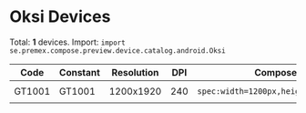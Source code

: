 # Oksi Devices

Total: **1** devices. Import: `import se.premex.compose.preview.device.catalog.android.Oksi`

| Code | Constant | Resolution | DPI | Compose Spec | Preview Usage |
|------|----------|------------|-----|-------------|---------------|
| GT1001 | GT1001 | 1200x1920 | 240 | `spec:width=1200px,height=1920px,dpi=240` | `@Preview(device = Oksi.GT1001)` |

<!-- Generated automatically. Do not edit manually. -->
